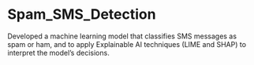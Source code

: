 # Spam_SMS_Detection
Developed a machine learning model that classifies SMS messages as spam or ham, and to apply Explainable AI techniques (LIME and SHAP) to interpret the model’s decisions.
